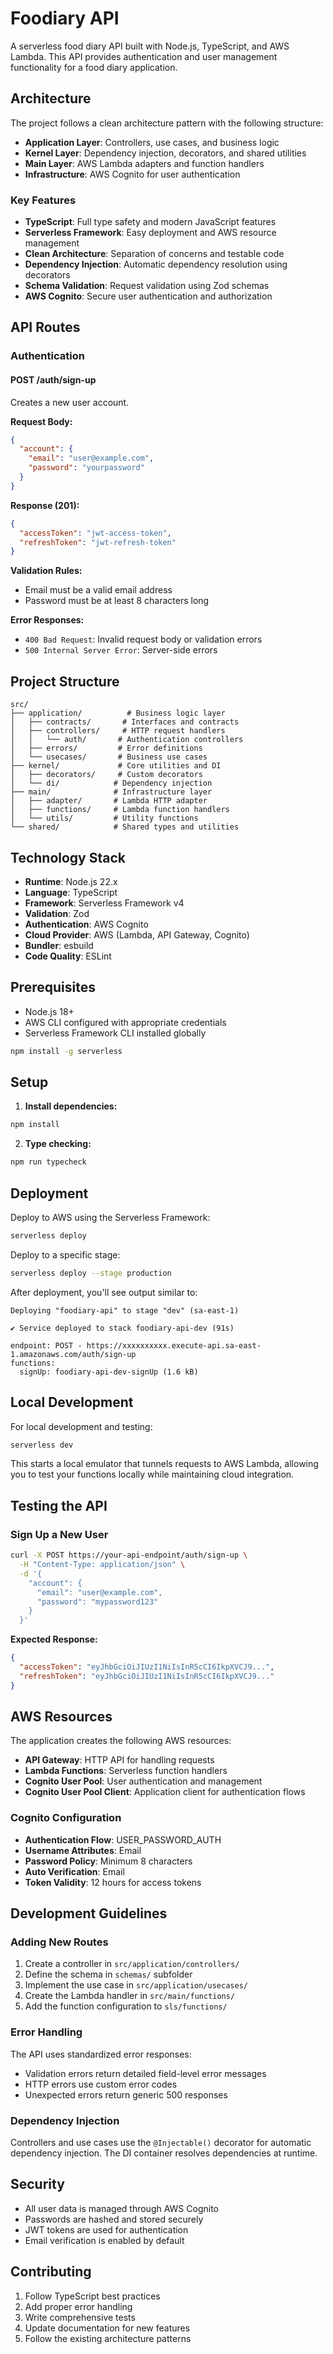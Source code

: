 # Foodiary API

A serverless food diary API built with Node.js, TypeScript, and AWS Lambda. This API provides authentication and user management functionality for a food diary application.

## Architecture

The project follows a clean architecture pattern with the following structure:

- **Application Layer**: Controllers, use cases, and business logic
- **Kernel Layer**: Dependency injection, decorators, and shared utilities
- **Main Layer**: AWS Lambda adapters and function handlers
- **Infrastructure**: AWS Cognito for user authentication

### Key Features

- **TypeScript**: Full type safety and modern JavaScript features
- **Serverless Framework**: Easy deployment and AWS resource management
- **Clean Architecture**: Separation of concerns and testable code
- **Dependency Injection**: Automatic dependency resolution using decorators
- **Schema Validation**: Request validation using Zod schemas
- **AWS Cognito**: Secure user authentication and authorization

## API Routes

### Authentication

#### POST /auth/sign-up
Creates a new user account.

**Request Body:**
```json
{
  "account": {
    "email": "user@example.com",
    "password": "yourpassword"
  }
}
```

**Response (201):**
```json
{
  "accessToken": "jwt-access-token",
  "refreshToken": "jwt-refresh-token"
}
```

**Validation Rules:**
- Email must be a valid email address
- Password must be at least 8 characters long

**Error Responses:**
- `400 Bad Request`: Invalid request body or validation errors
- `500 Internal Server Error`: Server-side errors

## Project Structure

```
src/
├── application/          # Business logic layer
│   ├── contracts/       # Interfaces and contracts
│   ├── controllers/     # HTTP request handlers
│   │   └── auth/       # Authentication controllers
│   ├── errors/         # Error definitions
│   └── usecases/       # Business use cases
├── kernel/             # Core utilities and DI
│   ├── decorators/     # Custom decorators
│   └── di/            # Dependency injection
├── main/              # Infrastructure layer
│   ├── adapter/       # Lambda HTTP adapter
│   ├── functions/     # Lambda function handlers
│   └── utils/         # Utility functions
└── shared/            # Shared types and utilities
```

## Technology Stack

- **Runtime**: Node.js 22.x
- **Language**: TypeScript
- **Framework**: Serverless Framework v4
- **Validation**: Zod
- **Authentication**: AWS Cognito
- **Cloud Provider**: AWS (Lambda, API Gateway, Cognito)
- **Bundler**: esbuild
- **Code Quality**: ESLint

## Prerequisites

- Node.js 18+
- AWS CLI configured with appropriate credentials
- Serverless Framework CLI installed globally

```bash
npm install -g serverless
```

## Setup

1. **Install dependencies:**
```bash
npm install
```

2. **Type checking:**
```bash
npm run typecheck
```

## Deployment

Deploy to AWS using the Serverless Framework:

```bash
serverless deploy
```

Deploy to a specific stage:

```bash
serverless deploy --stage production
```

After deployment, you'll see output similar to:

```
Deploying "foodiary-api" to stage "dev" (sa-east-1)

✔ Service deployed to stack foodiary-api-dev (91s)

endpoint: POST - https://xxxxxxxxxx.execute-api.sa-east-1.amazonaws.com/auth/sign-up
functions:
  signUp: foodiary-api-dev-signUp (1.6 kB)
```

## Local Development

For local development and testing:

```bash
serverless dev
```

This starts a local emulator that tunnels requests to AWS Lambda, allowing you to test your functions locally while maintaining cloud integration.

## Testing the API

### Sign Up a New User

```bash
curl -X POST https://your-api-endpoint/auth/sign-up \
  -H "Content-Type: application/json" \
  -d '{
    "account": {
      "email": "user@example.com",
      "password": "mypassword123"
    }
  }'
```

**Expected Response:**
```json
{
  "accessToken": "eyJhbGciOiJIUzI1NiIsInR5cCI6IkpXVCJ9...",
  "refreshToken": "eyJhbGciOiJIUzI1NiIsInR5cCI6IkpXVCJ9..."
}
```

## AWS Resources

The application creates the following AWS resources:

- **API Gateway**: HTTP API for handling requests
- **Lambda Functions**: Serverless function handlers
- **Cognito User Pool**: User authentication and management
- **Cognito User Pool Client**: Application client for authentication flows

### Cognito Configuration

- **Authentication Flow**: USER_PASSWORD_AUTH
- **Username Attributes**: Email
- **Password Policy**: Minimum 8 characters
- **Auto Verification**: Email
- **Token Validity**: 12 hours for access tokens

## Development Guidelines

### Adding New Routes

1. Create a controller in `src/application/controllers/`
2. Define the schema in `schemas/` subfolder
3. Implement the use case in `src/application/usecases/`
4. Create the Lambda handler in `src/main/functions/`
5. Add the function configuration to `sls/functions/`

### Error Handling

The API uses standardized error responses:
- Validation errors return detailed field-level error messages
- HTTP errors use custom error codes
- Unexpected errors return generic 500 responses

### Dependency Injection

Controllers and use cases use the `@Injectable()` decorator for automatic dependency injection. The DI container resolves dependencies at runtime.

## Security

- All user data is managed through AWS Cognito
- Passwords are hashed and stored securely
- JWT tokens are used for authentication
- Email verification is enabled by default

## Contributing

1. Follow TypeScript best practices
2. Add proper error handling
3. Write comprehensive tests
4. Update documentation for new features
5. Follow the existing architecture patterns
